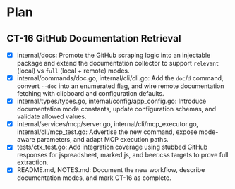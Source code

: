 # Plan

## CT-16 GitHub Documentation Retrieval
- [x] internal/docs: Promote the GitHub scraping logic into an injectable package and extend the documentation collector to support `relevant` (local) vs `full` (local + remote) modes.
- [x] internal/commands/doc.go, internal/cli/cli.go: Add the `doc`/`d` command, convert `--doc` into an enumerated flag, and wire remote documentation fetching with clipboard and configuration defaults.
- [x] internal/types/types.go, internal/config/app_config.go: Introduce documentation mode constants, update configuration schemas, and validate allowed values.
- [x] internal/services/mcp/server.go, internal/cli/mcp_executor.go, internal/cli/mcp_test.go: Advertise the new command, expose mode-aware parameters, and adapt MCP execution paths.
- [x] tests/ctx_test.go: Add integration coverage using stubbed GitHub responses for jspreadsheet, marked.js, and beer.css targets to prove full extraction.
- [x] README.md, NOTES.md: Document the new workflow, describe documentation modes, and mark CT-16 as complete.
